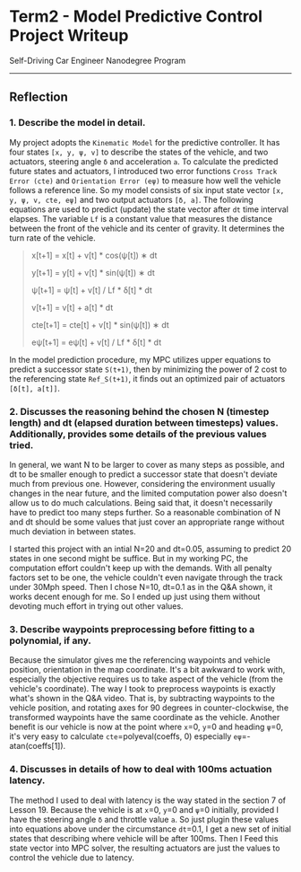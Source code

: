 # Term2 - Model Predictive Control Project Writeup
Self-Driving Car Engineer Nanodegree Program

---

## Reflection


### 1. Describe the model in detail.
My project adopts the `Kinematic Model` for the predictive controller. It has four states `[x, y, ψ, v]` to describe the states of the vehicle, and two actuators, steering angle `δ` and acceleration `a`. To calculate the predicted future states and actuators, I introduced two error functions `Cross Track Error (cte)` and `Orientation Error (eψ)` to measure how well the vehicle follows a reference line. So my model consists of six input state vector `[x, y, ψ, v, cte, eψ]` and two output actuators `[δ, a]`. The following equations are used to predict (update) the state vector after `dt` time interval elapses. The variable `Lf` is a constant value that measures the distance between the front of the vehicle and its center of gravity. It determines the turn rate of the vehicle.
> x[t+1]​ = x[t]​ + v[t] * ​cos(ψ[t​]) ∗ dt
>
> y[t+1] = y[t] + v[t] * sin(ψ[t]​) ∗ dt
>
> ψ[t+1] = ψ[t] + v[t] / Lf * δ[t] * dt
>
> v[t+1] = v[t] + a[t] * dt
>
> cte[t+1] = cte[t] + v[t] * sin(ψ[t]​) ∗ dt
>
> eψ[t+1] = eψ[t] + v[t] / Lf * δ[t] * dt

In the model prediction procedure, my MPC utilizes upper equations to predict a successor state `S(t+1)`, then by minimizing the power of 2 cost to the referencing state `Ref_S(t+1)`, it finds out an optimized pair of actuators `[δ[t], a[t]]`.


### 2. Discusses the reasoning behind the chosen N (timestep length) and dt (elapsed duration between timesteps) values. Additionally, provides some details of the previous values tried.
In general, we want N to be larger to cover as many steps as possible, and dt to be smaller enough to predict a successor state that doesn't deviate much from previous one. However, considering the environment usually changes in the near future, and the limited computation power also doesn't allow us to do much calculations. Being said that, it doesn't necessarily have to predict too many steps further. So a reasonable combination of N and dt should be some values that just cover an appropriate range without much deviation in between states.

I started this project with an intial N=20 and dt=0.05, assuming to predict 20 states in one second might be suffice. But in my working PC, the computation effort couldn't keep up with the demands. With all penalty factors set to be one, the vehicle couldn't even navigate through the track under 30Mph speed. Then I chose N=10, dt=0.1 as in the Q&A shown, it works decent enough for me. So I ended up just using them without devoting much effort in trying out other values.


### 3. Describe waypoints preprocessing before fitting to a polynomial, if any.
Because the simulator gives me the referencing waypoints and vehicle position, orientation in the map coordinate. It's a bit awkward to work with, especially the objective requires us to take aspect of the vehicle (from the vehicle's coordinate). The way I took to preprocess waypoints is exactly what's shown in the Q&A video. That is, by subtracting waypoints to the vehicle position, and rotating axes for 90 degrees in counter-clockwise, the transformed waypoints have the same coordinate as the vehicle. Another benefit is our vehicle is now at the point where `x`=0, `y`=0 and heading `ψ`=0, it's very easy to calculate `cte`=polyeval(coeffs, 0) especially `eψ`=-atan(coeffs[1]).


### 4. Discusses in details of how to deal with 100ms actuation latency.
The method I used to deal with latency is the way stated in the section 7 of Lesson 19. Because the vehicle is at `x`=0, `y`=0 and `ψ`=0 initially, provided I have the steering angle `δ` and throttle value `a`. So just plugin these values into equations above under the circumstance `dt`=0.1, I get a new set of initial states that describing where vehicle will be after 100ms. Then I Feed this state vector into MPC solver, the resulting actuators are just the values to control the vehicle due to latency.
